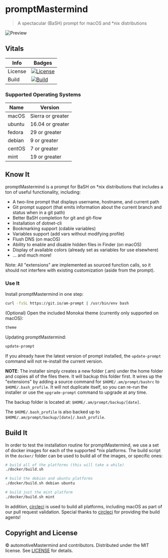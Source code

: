 # promptMastermind

> A spectacular (BaSH) prompt for macOS and *nix distributions

![Preview][preview-image]

## Vitals

Info          | Badges
--------------|-------------------------------------
License       | [![License][license-image]][license-uri]
Build         | [![Build][build-image]][build-uri]

### Supported Operating Systems

Name   | Version
-------|------------------
macOS  | Sierra or greater
ubuntu | 16.04 or greater
fedora | 29 or greater
debian | 9 or greater
centOS | 7 or greater
mint   | 19 or greater

## Know It

promptMastermind is a prompt for BaSH on *nix distributions that includes a ton of useful functionality, including:

* A two-line prompt that displays username, hostname, and current path
* Git prompt support (that emits information about the current branch and status when in a git path)
* Better BaSH completion for git and git-flow
* Installation of dotnet-cli
* Bookmarking support (cdable variables)
* Variables support (add vars without modifying profile)
* Flush DNS (on macOS)
* Ability to enable and disable hidden files in Finder (on macOS)
* Display of available colors (already set as variables for use elsewhere)
* ... and much more!

Note: All "extensions" are implemented as sourced function calls, so it should not interfere with existing
customization (aside from the prompt).

### Use It

Install promptMastermind in one step:

``` bash
curl -fsSL https://git.io/am-prompt | /usr/bin/env bash
```

(Optional) Open the included Monokai theme (currently only supported on macOS):

``` bash
theme
```

Updating promptMastermind:

``` bash
update-prompt
```

If you already have the latest version of prompt installed, the ```update-prompt``` command will not re-install the
current version.

**NOTE**: The installer simply creates a new folder (.am) under the home folder and copies all of the files
there. It will backup this folder first. It wires up the "extensions" by adding a source command for
```$HOME/.am/prompt/bashrc``` to ```$HOME/.bash_profile```. It will not duplicate itself, so you can re-run the
installer or use the ```upgrade-prompt``` command to upgrade at any time.

The backup folder is located at: ```$HOME/.am/prompt/backup/[date]```.

The ```$HOME/.bash_profile``` is also backed up to ```$HOME/.am/prompt/backup/[date]/.bash_profile```.

## Build It

In order to test the installation routine for promptMastermind, we use a set of docker images for each of the supported *nix platforms. The build script in the `docker/` folder can be used to build all of the images, or specific ones:

```sh
# build all of the platforms (this will take a while)
./docker/build.sh

# build the debian and ubuntu platforms
./docker/build.sh debian ubuntu

# build just the mint platform
./docker/build.sh mint
```

In addition, [circleci][circleci-uri] is used to build all platforms, including macOS as part of our pull request validation. Special thanks to [circleci][circleci-uri] for providing the build agents!

## Copyright and License

&copy; automotiveMastermind and contributors. Distributed under the MIT license. See [LICENSE][license-uri] for details.

[license-image]: https://img.shields.io/badge/license-MIT-blue.svg
[license-uri]: LICENSE

[build-image]: https://circleci.com/gh/automotiveMastermind/prompt.svg?style=svg
[build-uri]: https://circleci.com/gh/automotiveMastermind/prompt
[circleci-uri]: https://circleci.com

[preview-image]: https://user-images.githubusercontent.com/1803684/60201230-a8241300-97fc-11e9-8cb6-613cd31d914f.png
